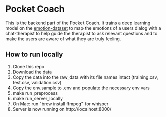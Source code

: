 # Pocket Coach

This is the backend part of the Pocket Coach. It trains a deep learning model on the [emotion-dataset](https://github.com/dair-ai/emotion_dataset) to map the emotions of a users dialog with a chat-therapist to help guide the therapist to ask relevant questions and to make the users are aware of what they are truly feeling.

## How to run locally

1. Clone this repo
2. Download the [data](https://www.kaggle.com/datasets/parulpandey/emotion-dataset)
3. Copy the data into the raw_data with its file names intact (training.csv, test.csv, validation.csv)
4. Copy the env.sample to .env and populate the necessary env vars
5. make run_preprocess
6. make run_server_locally
7. On Mac: run "brew install ffmpeg" for whisper
8. Server is now running on http://localhost:8000/
